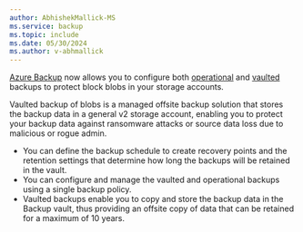 ```yaml
---
author: AbhishekMallick-MS
ms.service: backup
ms.topic: include
ms.date: 05/30/2024
ms.author: v-abhmallick
---
```


[Azure Backup](../articles/backup/backup-overview.md) now allows you to configure both [operational](../articles/backup/blob-backup-overview.md?tabs=operational-backup) and [vaulted](../articles/backup/blob-backup-overview.md?tabs=vaulted-backup) backups to protect block blobs in your storage accounts.

Vaulted backup of blobs is a managed offsite backup solution that stores the backup data in a general v2 storage account, enabling you to protect your backup data against ransomware attacks or source data loss due to malicious or rogue admin. 

- You can define the backup schedule to create recovery points and the retention settings that determine how long the backups will be retained in the vault.
- You can configure and manage the vaulted and operational backups using a single backup policy.
- Vaulted backups enable you to copy and store the backup data in the Backup vault, thus providing an offsite copy of data that can be retained for a maximum of 10 years.